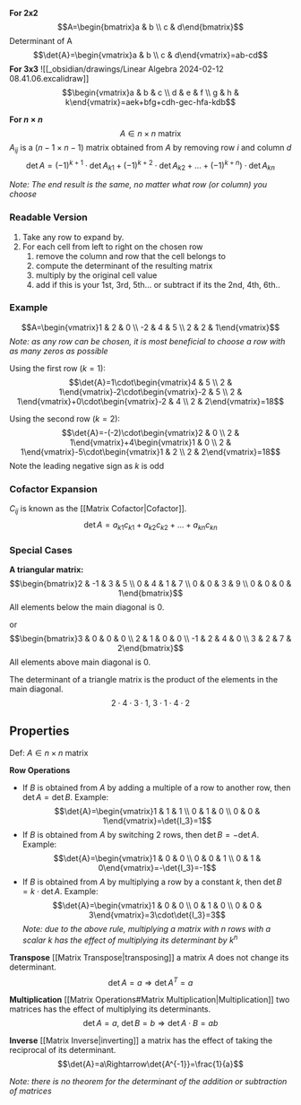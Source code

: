 **For 2x2**
$$A=\begin{bmatrix}a & b \\ c & d\end{bmatrix}$$
Determinant of A $$\det{A}=\begin{vmatrix}a & b \\ c & d\end{vmatrix}=ab-cd$$
**For 3x3**
![[_obsidian/drawings/Linear Algebra 2024-02-12 08.41.06.excalidraw]]
$$\begin{vmatrix}a & b & c \\ d & e & f \\ g & h & k\end{vmatrix}=aek+bfg+cdh-gec-hfa-kdb$$

**For $n\times n$**
$$A\in n\times n\:\mathrm{matrix}$$
$A_{ij}$ is a $(n-1\times n-1)$ matrix obtained from $A$ by removing row $i$ and column $d$
$$\det{A}=(-1)^{k+1}\cdot\det{A_{k1}}+(-1)^{k+2}\cdot\det{A_{k2}}+...+(-1)^{k+n})\cdot\det{A_{kn}}$$

_Note: The end result is the same, no matter what row (or column) you choose_

### Readable Version

1. Take any row to expand by.
2. For each cell from left to right on the chosen row
   1. remove the column and row that the cell belongs to
   2. compute the determinant of the resulting matrix
   3. multiply by the original cell value
   4. add if this is your 1st, 3rd, 5th... or subtract if its the 2nd, 4th, 6th..

### Example

$$A=\begin{vmatrix}1 & 2 & 0 \\ -2 & 4 & 5 \\ 2 & 2 & 1\end{vmatrix}$$
_Note: as any row can be chosen, it is most beneficial to choose a row with as many zeros as possible_

Using the first row ($k=1$):
$$\det{A}=1\cdot\begin{vmatrix}4 & 5 \\ 2 & 1\end{vmatrix}-2\cdot\begin{vmatrix}-2 & 5 \\ 2 & 1\end{vmatrix}+0\cdot\begin{vmatrix}-2 & 4 \\ 2 & 2\end{vmatrix}=18$$

Using the second row ($k=2$):
$$\det{A}=-(-2)\cdot\begin{vmatrix}2 & 0 \\ 2 & 1\end{vmatrix}+4\begin{vmatrix}1 & 0 \\ 2 & 1\end{vmatrix}-5\cdot\begin{vmatrix}1 & 2 \\ 2 & 2\end{vmatrix}=18$$
Note the leading negative sign as $k$ is odd

### Cofactor Expansion

$C_{ij}$ is known as the [[Matrix Cofactor|Cofactor]].
$$\det{A}=a_{k1}c_{k1}+a_{k2}c_{k2}+...+a_{kn}c_{kn}$$

### Special Cases

**A triangular matrix:**
$$\begin{bmatrix}2 & -1 & 3 & 5 \\ 0 & 4 & 1 & 7 \\ 0 & 0 & 3 & 9 \\ 0 & 0 & 0 & 1\end{bmatrix}$$
All elements below the main diagonal is $0$.

or $$\begin{bmatrix}3 & 0 & 0 & 0 \\ 2 & 1 & 0 & 0 \\ -1 & 2 & 4 & 0 \\ 3 & 2 & 7 & 2\end{bmatrix}$$ All elements above main diagonal is $0$.

The determinant of a triangle matrix is the product of the elements in the main diagonal.
$$2\cdot4\cdot3\cdot1,\:3\cdot1\cdot4\cdot2$$

## Properties

Def: $A\in n\times n$ matrix

**Row Operations**

- If $B$ is obtained from $A$ by adding a multiple of a row to another row, then $\det{A}=\det{B}$. Example: $$\det{A}=\begin{vmatrix}1 & 1 & 1 \\ 0 & 1 & 0 \\ 0 & 0 & 1\end{vmatrix}=\det{I_3}=1$$
- If $B$ is obtained from $A$ by switching 2 rows, then $\det{B}=-\det{A}$. Example: $$\det{A}=\begin{vmatrix}1 & 0 & 0 \\ 0 & 0 & 1 \\ 0 & 1 & 0\end{vmatrix}=-\det{I_3}=-1$$
- If $B$ is obtained from $A$ by multiplying a row by a constant $k$, then $\det{B}=k\cdot\det{A}$. Example: $$\det{A}=\begin{vmatrix}1 & 0 & 0 \\ 0 & 1 & 0 \\ 0 & 0 & 3\end{vmatrix}=3\cdot\det{I_3}=3$$ _Note: due to the above rule, multiplying a matrix with $n$ rows with a scalar $k$ has the effect of multiplying its determinant by $k^n$_

**Transpose**
[[Matrix Transpose|transposing]] a matrix $A$ does not change its determinant.
$$\det{A}=a\Rightarrow\det{A^T}=a$$

**Multiplication**
[[Matrix Operations#Matrix Multiplication|Multiplication]] two matrices has the effect of multiplying its determinants.
$$\det{A}=a,\:\det{B}=b\Rightarrow\det{A\cdot B=ab}$$

**Inverse**
[[Matrix Inverse|inverting]] a matrix has the effect of taking the reciprocal of its determinant.
$$\det{A}=a\Rightarrow\det{A^{-1}}=\frac{1}{a}$$

_Note: there is no theorem for the determinant of the addition or subtraction of matrices_
